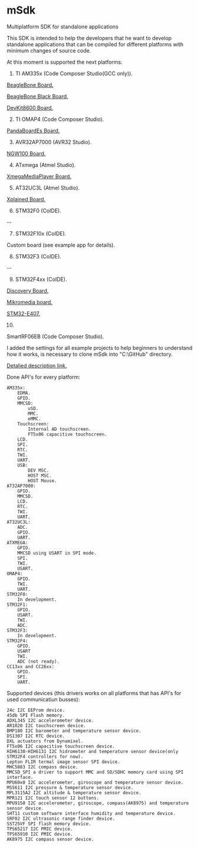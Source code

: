 mSdk
====

Multiplatform SDK for standalone applications

This SDK is intended to help the developers that he want to develop standalone applications that can be compiled for different platforms with minimum changes of source code.

At this moment is supported the next platforms:

1) TI AM335x (Code Composer Studio(GCC only)).

  <a href="http://beagleboard.org/bone">BeagleBone Board.</a>
  
  <a href="http://beagleboard.org/black">BeagleBone Black Board.</a>
  
  <a href="http://www.embest-tech.com/product/evaluation-boards/devkit8600-evaluation-board.html">DevKit8600 Board.</a>
  
2) TI OMAP4 (Code Composer Studio).

  <a href="http://pandaboard.org/content/pandaboard-es">PandaBoardEs Board.</a>
  
3) AVR32AP7000 (AVR32 Studio).

  <a href="http://www.atmel.com/tools/MATURENGW100NETWORKGATEWAYKIT.aspx">NGW100 Board.</a>
  
4) ATxmega (Atmel Studio).

  <a href="http://devboardshop.com/en/media-development-boards/9-xmegamediaplayer-v1.html">XmegaMediaPlayer Board.</a>
  
5) AT32UC3L (Atmel Studio).

  <a href="http://www.atmel.com/tools/UC3-L0XPLAINED.aspx">Xplained Board.</a>
  
6) STM32F0 (CoIDE).

  --

7) STM32F10x (CoIDE).

  Custom board (see example app for details).

8) STM32F3 (CoIDE).

  --

9) STM32F4xx (CoIDE).

  <a href="http://www.st.com/web/catalog/tools/FM116/SC959/SS1532/PF252419">Discovery Board.</a>
  
  <a href="http://www.mikroe.com/mikromedia/stm32-m4/">Mikromedia board.</a>
  
  <a href="https://www.olimex.com/Products/ARM/ST/STM32-H407/open-source-hardware">STM32-E407.</a>
  
10)
  SmartRF06EB (Code Composer Studio).
  
I added the settings for all example projects to help beginners to understand how it works, is necessary to clone mSdk into "C:\GitHub\" directory.

<a href="http://forum.devboardshop.com/">Detalied description link.</a>

Done API's for every platform:

	AM335x:
		EDMA.
		GPIO.
		MMCSD:
			uSD.
			MMC.
			eMMC.
		Touchscreen:
			Internal AD touchscreen.
			FT5x06 capacitive touchscreen.
		LCD.
		SPI.
		RTC.
		TWI.
		UART.
		USB:
			DEV MSC.
			HOST MSC.
			HOST Mouse.
	AT32AP7000:
		GPIO.
		MMCSD.
		LCD.
		RTC.
		TWI.
		UART.
	AT32UC3L:
		ADC.
		GPIO.
		UART.
	ATXMEGA:
		GPIO.
		MMCSD using USART in SPI mode.
		SPI.
		TWI.
		USART.
	OMAP4:
		GPIO.
		TWI.
		UART.
	STM32F0:
		In development.
	STM32F1:
		GPIO.
		USART.
		TWI.
		ADC.
	STM32F3:
		In development.
	STM32F4:
		GPIO.
		USART
		TWI.
		ADC (not ready).
	CC13xx and CC26xx:
		GPIO.
		SPI.
		UART.

Supported devices (this drivers works on all platforms that has API's for used communicatiun busses):

	24c I2C EEProm device.
	45db SPI Flash memory.
	ADXL345 I2C accelerometer device.
	AR1020 I2C touchscreen device.
	BMP180 I2C barometer and temperature sensor device.
	DS1307 I2C RTC device.
	DXL actuators from Dynamixel.
	FT5x06 I2C capacitive touchscreen device.
	HIH6130-HIH6131 I2C hidrometer and temperature sensor device(only STM32F4 controllers for now).
	Lepton FLIR termal image sensor SPI device.
	MHC5883 I2C compass device.
	MMCSD_SPI a driver to support MMC and SD/SDHC memory card using SPI interface.
	MPU60x0 I2C accelerometer, giroscope and temperature sensor device.
	MS5611 I2C pressure & temperature sensor device.
	MPL3115A2 I2C altitude & temperature sensor device.
	MPR121 I2C touch sensor 12 buttons.
	MPU9150 I2C accelerometer, giroscope, compass(AK8975) and temperature sensor device.
	SHT11 custom software interface humidity and temperature device.
	SRF02 I2C ultrasonic range finder device.
	SST25VF SPI flash memory device.
	TPS65217 I2C PMIC device.
	TPS65910 I2C PMIC device.
	AK8975 I2C compass sensor device.
